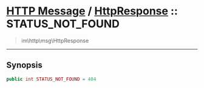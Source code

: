 # [HTTP Message](http.md) / [HttpResponse](http-HttpResponse.md) :: STATUS_NOT_FOUND
 > im\http\msg\HttpResponse
____

## Synopsis
```php
public int STATUS_NOT_FOUND = 404
```
